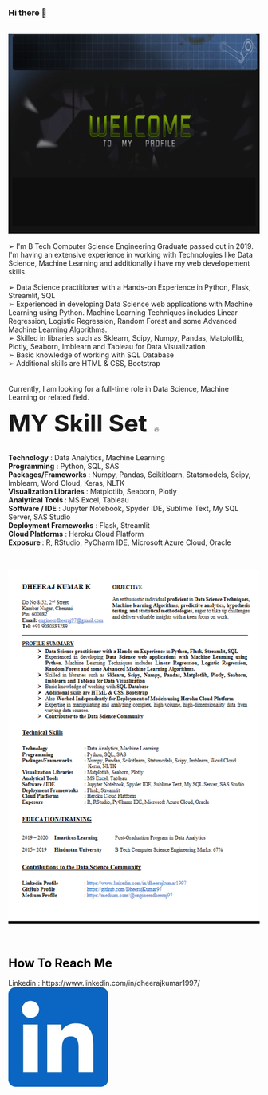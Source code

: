 ### Hi there 👋

&nbsp;&nbsp;<img src="https://github.com/DheerajKumar97/DheerajKumar97/blob/master/cvr1.gif" height="400" width=900>

<!--
**DheerajKumar97/DheerajKumar97** is a ✨ _special_ ✨ repository because its `README.md` (this file) appears on your GitHub profile.

Here are some ideas to get you started:

- 🔭 I’m currently 
- 🌱 I’m currently learning ...
- 👯 I’m looking to collaborate on ...
- 🤔 I’m looking for help with ...
- 💬 Ask me about ...
- 📫 How to reach me: ...
- 😄 Pronouns: ...
- ⚡ Fun fact: ...
-->

➢ I'm B Tech Computer Science Engineering Graduate passed out in 2019. I'm having an extensive experience in working with Technologies like Data Science, Machine Learning and additionally i have my web developement skills.

➢ Data Science practitioner with a Hands-on Experience in Python, Flask, Streamlit, SQL
<br>
➢ Experienced in developing Data Science web applications with Machine Learning using Python. Machine Learning Techniques includes Linear Regression, Logistic Regression, Random Forest and some Advanced Machine Learning Algorithms.
<br>
➢ Skilled in libraries such as Sklearn, Scipy, Numpy, Pandas, Matplotlib, Plotly, Seaborn, Imblearn and Tableau for Data Visualization
<br>
➢ Basic knowledge of working with SQL Database
<br>
➢ Additional skills are HTML & CSS, Bootstrap 
<br><br><br>
Currently, I am looking for a full-time role in Data Science, Machine Learning or related field.

<html><font size="15"><b>MY Skill Set</b> </font></html>🔥
<br><br>

<b>Technology</b>               : Data Analytics, Machine Learning
<br>
<b>Programming</b>               : Python, SQL, SAS 
<br>
<b>Packages/Frameworks </b>      : Numpy, Pandas, Scikitlearn, Statsmodels, Scipy, Imblearn, Word Cloud, Keras, NLTK
<br>
<b>Visualization Libraries</b>   : Matplotlib, Seaborn, Plotly 
<br>
<b>Analytical Tools </b>         : MS Excel, Tableau 
<br>
<b>Software / IDE</b>            : Jupyter Notebook, Spyder IDE, Sublime Text, My SQL Server, SAS Studio 
<br>
<b>Deployment Frameworks</b>     : Flask, Streamlit 
<br>
<b>Cloud Platforms</b>           : Heroku Cloud Platform 
<br>
<b>Exposure </b>                 : R, RStudio, PyCharm IDE, Microsoft Azure Cloud, Oracle 
<br>
 
<br><br>
![Alt Text](https://github.com/DheerajKumar97/DheerajKumar97/blob/master/res%20gif.gif)

<br><br>
<html><font color="black" size="5"><b>How To Reach Me</b></font></html>
<br><br>
Linkedin         : https://www.linkedin.com/in/dheerajkumar1997/
<a href="https://www.linkedin.com/in/dheerajkumar1997/" height="30" width=30>
    <img src="https://github.com/DheerajKumar97/DheerajKumar97/blob/master/link.jpg" />
</a>
